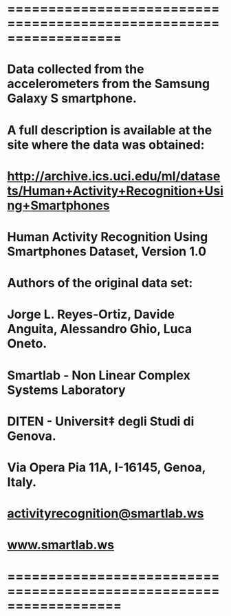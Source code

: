 # ==================================================================
# Data collected from the accelerometers from the Samsung Galaxy S smartphone. 
# A full description is available at the site where the data was obtained:
# http://archive.ics.uci.edu/ml/datasets/Human+Activity+Recognition+Using+Smartphones
# Human Activity Recognition Using Smartphones Dataset, Version 1.0
# Authors of the original data set:
# Jorge L. Reyes-Ortiz, Davide Anguita, Alessandro Ghio, Luca Oneto.
# Smartlab - Non Linear Complex Systems Laboratory
# DITEN - Universit‡ degli Studi di Genova.
# Via Opera Pia 11A, I-16145, Genoa, Italy.
# activityrecognition@smartlab.ws
# www.smartlab.ws
# ==================================================================